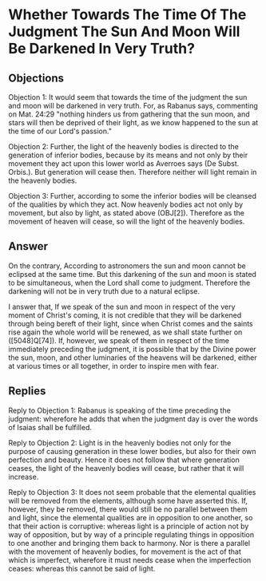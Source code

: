 # Whether Towards The Time Of The Judgment The Sun And Moon Will Be Darkened In Very Truth?

## Objections

Objection 1: It would seem that towards the time of the judgment the sun and moon will be darkened in very truth. For, as Rabanus says, commenting on Mat. 24:29 "nothing hinders us from gathering that the sun moon, and stars will then be deprived of their light, as we know happened to the sun at the time of our Lord's passion."

Objection 2: Further, the light of the heavenly bodies is directed to the generation of inferior bodies, because by its means and not only by their movement they act upon this lower world as Averroes says (De Subst. Orbis.). But generation will cease then. Therefore neither will light remain in the heavenly bodies.

Objection 3: Further, according to some the inferior bodies will be cleansed of the qualities by which they act. Now heavenly bodies act not only by movement, but also by light, as stated above (OBJ[2]). Therefore as the movement of heaven will cease, so will the light of the heavenly bodies.

## Answer

On the contrary, According to astronomers the sun and moon cannot be eclipsed at the same time. But this darkening of the sun and moon is stated to be simultaneous, when the Lord shall come to judgment. Therefore the darkening will not be in very truth due to a natural eclipse.

I answer that, If we speak of the sun and moon in respect of the very moment of Christ's coming, it is not credible that they will be darkened through being bereft of their light, since when Christ comes and the saints rise again the whole world will be renewed, as we shall state further on ([5048]Q[74]). If, however, we speak of them in respect of the time immediately preceding the judgment, it is possible that by the Divine power the sun, moon, and other luminaries of the heavens will be darkened, either at various times or all together, in order to inspire men with fear.

## Replies

Reply to Objection 1: Rabanus is speaking of the time preceding the judgment: wherefore he adds that when the judgment day is over the words of Isaias shall be fulfilled.

Reply to Objection 2: Light is in the heavenly bodies not only for the purpose of causing generation in these lower bodies, but also for their own perfection and beauty. Hence it does not follow that where generation ceases, the light of the heavenly bodies will cease, but rather that it will increase.

Reply to Objection 3: It does not seem probable that the elemental qualities will be removed from the elements, although some have asserted this. If, however, they be removed, there would still be no parallel between them and light, since the elemental qualities are in opposition to one another, so that their action is corruptive: whereas light is a principle of action not by way of opposition, but by way of a principle regulating things in opposition to one another and bringing them back to harmony. Nor is there a parallel with the movement of heavenly bodies, for movement is the act of that which is imperfect, wherefore it must needs cease when the imperfection ceases: whereas this cannot be said of light.